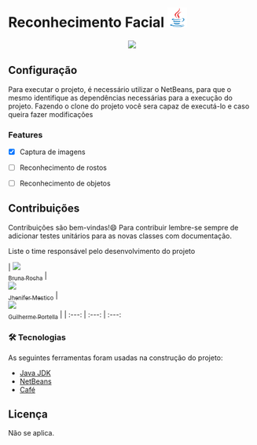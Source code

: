 <h1> Reconhecimento Facial <a href="https://www.java.com" target="_blank"> <img src="https://raw.githubusercontent.com/devicons/devicon/master/icons/java/java-original.svg" alt="java" width="40" height="40"/> </a></h1>



<h4 align="center"> 
	<img src="http://img.shields.io/static/v1?label=STATUS&message=EM%20DESENVOLVIMENTO&color=RED&style=for-the-badge"/>
</h4>
  
 ## Configuração

Para executar o projeto, é necessário utilizar o NetBeans, para que o mesmo identifique as dependências necessárias para a execução do projeto. Fazendo o clone do projeto você sera capaz de executá-lo e caso queira fazer modificações 
  
  
  ### Features

- [x] Captura de imagens
- [ ] Reconhecimento de rostos
- [ ] Reconhecimento de objetos
  
  
## Contribuições

Contribuições são bem-vindas!:smile: Para contribuir lembre-se sempre de adicionar testes unitários para as novas classes com documentação.
  
  
  
 Liste o time responsável pelo desenvolvimento do projeto

| [<img src="https://avatars.githubusercontent.com/u/66707156?v=4" width=115><br><sub>Bruna Rocha</sub>](https://github.com/bruna-rocha) |  
[<img src="https://avatars.githubusercontent.com/u/66707267?v=4" width=115><br><sub>Jhenifer Mestico</sub>](https://github.com/Jhenifer-Mestico) |  
[<img src="https://avatars.githubusercontent.com/u/59876059?v=4" width=115><br><sub>Guilherme Portella</sub>](https://github.com/GuilhermePortella) |
| :---: | :---: | :---: 
  

### 🛠 Tecnologias

As seguintes ferramentas foram usadas na construção do projeto:

- [Java JDK](https://www.oracle.com/java/technologies/javase-downloads.html)
- [NetBeans](https://netbeans.apache.org/download/index.html)
- [Café](https://blog.ucoffee.com.br/cafe-cremoso/)

  
## Licença

Não se aplica.



